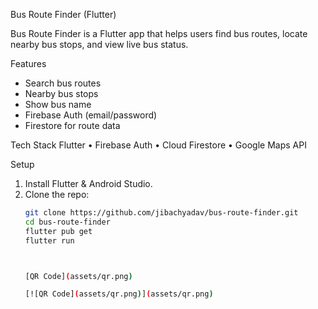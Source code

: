  Bus Route Finder (Flutter)

Bus Route Finder is a Flutter app that helps users find bus routes, locate nearby bus stops, and view live bus status.

 Features
-  Search bus routes
-  Nearby bus stops
-  Show bus name
-  Firebase Auth (email/password)
-  Firestore for route data

 Tech Stack
Flutter • Firebase Auth • Cloud Firestore • Google Maps API

 Setup
1. Install Flutter & Android Studio.
2. Clone the repo:
   ```bash
   git clone https://github.com/jibachyadav/bus-route-finder.git
   cd bus-route-finder
   flutter pub get
   flutter run



   [QR Code](assets/qr.png)

   [![QR Code](assets/qr.png)](assets/qr.png)
